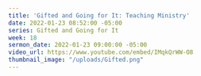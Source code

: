 ```yaml
---
title: 'Gifted and Going for It: Teaching Ministry'
date: 2022-01-23 08:52:00 -05:00
series: Gifted and Going for It
week: 18
sermon_date: 2022-01-23 09:00:00 -05:00
video_url: https://www.youtube.com/embed/IMqkQrWW-O8
thumbnail_image: "/uploads/Gifted.png"
---
```


